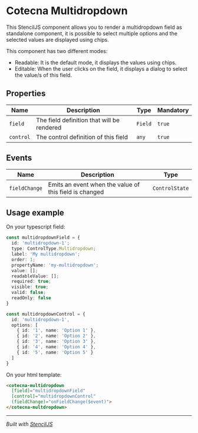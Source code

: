 # Cotecna Multidropdown
This StencilJS component allows you to render a multidropdown field as standalone component, it is possible to select multiple options and the selected values are displayed using chips.

This component has two different modes:
- Readable: It is the default mode, it displays the values using chips.
- Editable: When the user clicks on the field, it displays a dialog to select the value/s of this field. 


## Properties

| Name | Description     | Type     | Mandatory     |
| -------- | --------------- | -------- | ----------- |
| `field`  | The field definition that will be rendered  | `Field` | `true` |
| `control`| The control definition of this field   | `any` | `true` |

## Events
| Name | Description | Type |
|------ | ------------| -----|
| `fieldChange` | Emits an event when the value of this field is changed | `ControlState` |

## Usage example
On your typescript field:
```ts
const multidropdownField = {
  id: 'multidropdown-1';
  type: ControlType.Multidropdown;
  label: 'My multidropdown';
  order: 1;
  propertyName: 'my-multidropdown';
  value: [];
  readableValue: [];
  required: true;
  visible: true;
  valid: false;
  readOnly: false
}

const multidropdownControl = {
  id: 'multidropdown-1',
  options: [
    { id: '1', name: 'Option 1' },
    { id: '2', name: 'Option 2' },
    { id: '3', name: 'Option 3' },
    { id: '4', name: 'Option 4' },
    { id: '5', name: 'Option 5' }
  ]
}
```
On your html template:
```html
<cotecna-multidropdown
  [field]="multidropdownField"
  [control]="multidropdownControl"
  (fieldChange)="onFieldChange($event)">
</cotecna-multdropdown>
```


----------------------------------------------

*Built with [StencilJS](https://stenciljs.com/)*
